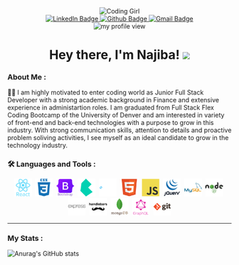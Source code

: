 
<div id="header" align="center">
<img src="https://media.giphy.com/media/rsUGLKwgSvSxmq1VrZ/giphy.gif" width="150" alt="Coding Girl">
</div>

<div id="badges" align="center">
<a href="https://www.linkedin.com/in/najiba-haidari-m/">
<img src="https://img.shields.io/badge/LinkedIn-blue?style=for-the-badge&logo=linkedin&logoColor=white" alt="LinkedIn Badge"/>
</a>
<a href="https://github.com/Najiba-Haidari">
<img src="https://img.shields.io/badge/Github-black?style=for-the-badge&logo=github&logoColor=white" alt="Github Badge"/>
</a>
<a href="mailto:nhaidari089@gmail.com">
<img src="https://img.shields.io/badge/Gmail-red?style=for-the-badge&logo=gmail&logoColor=white" alt="Gmail Badge"/>
</a>
</div>

<div id="counter" align="center">
<img src="https://komarev.com/ghpvc/?username=Najiba-Haidari&style=flat-square&color=blue" alt="my profile view"/>
</div>

<!-- <br/> -->
<h1 id="hey" align="center">
Hey there, I'm Najiba!
<img src="https://media.giphy.com/media/hvRJCLFzcasrR4ia7z/giphy.gif" width="30px">
</h1>


<!-- <div id="about-me" align="center">
<img src="https://media.giphy.com/media/73kKE9yqx9gSZDaB2e/giphy.gif" width="600" height="300"/>
</div> -->

### About Me :

:woman_technologist: I am highly motivated to enter coding world as Junior Full Stack Developer with a strong academic background in Finance and extensive experience in administartion roles. I am graduated from Full Stack Flex Coding Bootcamp of the University of Denver and am interested in variety of front-end and back-end technologies with a purpose to grow in this industry. With strong communication skills, attention to details and proactive problem soliving activities, I see myself as an ideal candidate to grow in the technology industry.

### :hammer_and_wrench: Languages and Tools :

<div id="languages" align="center">
  <img src="https://github.com/devicons/devicon/blob/master/icons/react/react-original-wordmark.svg" title="React" alt="React" width="40" height="40"/>&nbsp;
  <img src="https://github.com/devicons/devicon/blob/master/icons/css3/css3-plain-wordmark.svg"  title="CSS3" alt="CSS" width="40" height="40"/>&nbsp;
   <img src="https://github.com/devicons/devicon/blob/master/icons/bootstrap/bootstrap-original-wordmark.svg" title="Bootstrap" alt="Bootstrap" width="40" height="40"/>&nbsp;
    <img src="https://github.com/devicons/devicon/blob/master/icons/bulma/bulma-plain.svg" title="Bulma" alt="Bulma" width="40" height="40"/>&nbsp;
    <img src="https://github.com/devicons/devicon/blob/master/icons/tailwindcss/tailwindcss-original-wordmark.svg" title="Tailwind" alt="Tailwind" width="40" height="40"/>&nbsp;
  <img src="https://github.com/devicons/devicon/blob/master/icons/html5/html5-original.svg" title="HTML5" alt="HTML" width="40" height="40"/>&nbsp;
  <img src="https://github.com/devicons/devicon/blob/master/icons/javascript/javascript-original.svg" title="JavaScript" alt="JavaScript" width="40" height="40"/>&nbsp;
   <img src="https://github.com/devicons/devicon/blob/master/icons/jquery/jquery-original-wordmark.svg" title="jQuery" alt="jQuery" width="40" height="40"/>&nbsp;
  <img src="https://github.com/devicons/devicon/blob/master/icons/mysql/mysql-original-wordmark.svg" title="MySQL"  alt="MySQL" width="40" height="40"/>&nbsp;
  <img src="https://github.com/devicons/devicon/blob/master/icons/nodejs/nodejs-original-wordmark.svg" title="NodeJS" alt="NodeJS" width="40" height="40"/>&nbsp;
  <img src="https://github.com/devicons/devicon/blob/master/icons/express/express-original-wordmark.svg" title="ExpressJs" alt="ExpressJS" width="40" height="40"/>&nbsp;
  <img src="https://github.com/devicons/devicon/blob/master/icons/handlebars/handlebars-original-wordmark.svg" title="Handlebars" alt="Handlebars" width="40" height="40"/>&nbsp;
  <img src="https://github.com/devicons/devicon/blob/master/icons/mongodb/mongodb-original-wordmark.svg" title="Mongodb" alt="Mongodb" width="40" height="40"/>&nbsp;
  <img src="https://github.com/devicons/devicon/blob/master/icons/graphql/graphql-plain-wordmark.svg" title="graphQL" alt="GraphQL" width="40" height="40"/>&nbsp;
  <img src="https://github.com/devicons/devicon/blob/master/icons/git/git-original-wordmark.svg" title="Git" **alt="Git" width="40" height="40"/>
</div>

<!-- I am currently learning: -->

---

### My Stats :

![Anurag's GitHub stats](https://github-readme-stats.vercel.app/api?username=Najiba-Haidari&theme=transparent&show_icons=true)

<!-- [![GitHub Streak](https://streak-stats.demolab.com?user=Najiba-Haidari&theme=dark)](https://git.io/streak-stats); -->

<!-- [![Top Langs](https://github-readme-stats.vercel.app/api/top-langs/?username=Najiba-Haidari&layout=compact&theme=vision-friendly-dark)](https://github.com/anuraghazra/github-readme-stats) -->

